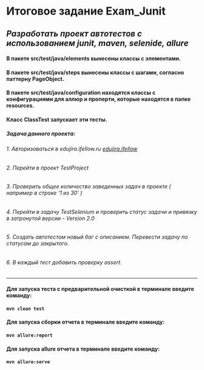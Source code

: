 # **Итоговое задание Exam_Junit**
##  _Разработать проект автотестов с использованием junit, maven, selenide, allure_
#### В пакете src/test/java/elements вынесены классы с элементами.
#### В пакете src/test/java/steps вынесены классы с шагами, согласно паттерну PageObject.
#### В пакете src/test/java/configuration находятся классы с конфигурациями для аллюр и проперти, которые находятся в папке resources.
#### Класс ClassTest запускает эти тесты.
##### Задача данного проекта: 
###### 1.	Авторизоваться в edujira.ifellow.ru [edujira.ifellow](https://edujira.ifellow.ru/ "https://edujira.ifellow.ru/")
###### 2.	Перейти в проект TestProject
###### 3.	Проверить общее количество заведенных задач в проекте ( например в  строке ‘1 из 30’ )
###### 4.	Перейти в задачу TestSelenium и проверить статус задачи и привязку в затронутой версии - Version 2.0
###### 5.	Создать автотестом новый баг с описанием. Перевести задачу по статусам до закрытого.
###### 6.	В каждый тест добавить проверку assert.
***
#### Для запуска теста с предварительной очисткой в терминале введите команду:
#### `mvn clean test`
#### Для запуска сборки отчета в терминале введите команду:
#### `mvn allure:report`
#### Для запуска allure отчета в терминале введите команду:
#### `mvn allure:serve`
